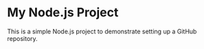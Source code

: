 # My Node.js Project
This is a simple Node.js project to demonstrate setting up a GitHub repository.
